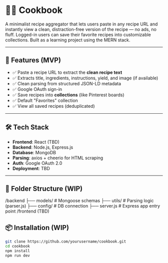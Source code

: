 # 🧑‍🍳 Cookbook

A minimalist recipe aggregator that lets users paste in any recipe URL and instantly view a clean, distraction-free version of the recipe — no ads, no fluff. Logged-in users can save their favorite recipes into customizable collections. Built as a learning project using the MERN stack.

---

## 🚀 Features (MVP)

- ✅ Paste a recipe URL to extract the **clean recipe text**
- ✅ Extracts title, ingredients, instructions, yield, and image (if available)
- ✅ Clean parsing from structured JSON-LD metadata
- ✅ Google OAuth sign-in
- ✅ Save recipes into **collections** (like Pinterest boards)
- ✅ Default "Favorites" collection
- ✅ View all saved recipes (deduplicated)

---

## 🛠️ Tech Stack

- **Frontend**: React (TBD)
- **Backend**: Node.js, Express.js
- **Database**: MongoDB
- **Parsing**: axios + cheerio for HTML scraping
- **Auth**: Google OAuth 2.0
- **Deployment**: TBD

---

## 🧩 Folder Structure (WIP)

/backend
├── models/ # Mongoose schemas
├── utils/ # Parsing logic (parser.js)
├── config/ # DB connection
├── server.js # Express app entry point
/frontend (TBD)

## 📦 Installation (WIP)

```bash
git clone https://github.com/yourusername/cookbook.git
cd cookbook
npm install
npm run dev

